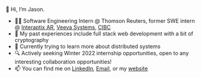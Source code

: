 👋 Hi, I’m Jason.

- 👨‍💻 Software Engineering Intern @ Thomson Reuters, former SWE intern @ [Interaptix AR](https://www.interaptix.com/), [Veeva Systems](https://www.veeva.com/eu/products/vault-safety-ai/), [CIBC](https://cibccm.com/en)
- 🧠 My past experiences include full stack web development with a bit of cryptography 
- 🧪 Currently trying to learn more about distributed systems
- 🔍 Actively seeking Winter 2022 internship opportunities, open to any interesting collaboration opportunities!
- 📫 You can find me on [LinkedIn](https://www.linkedin.com/in/jasonwang24), [Email](jason.wang1@uwaterloo.ca), or my [website](http://www.jasonwang.site)

<!---
jasonwang24/jasonwang24 is a ✨ special ✨ repository because its `README.md` (this file) appears on your GitHub profile.
You can click the Preview link to take a look at your changes.
--->
